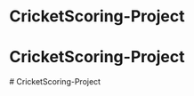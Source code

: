 # CricketScoring-Project
# CricketScoring-Project
#   C r i c k e t S c o r i n g - P r o j e c t  
 